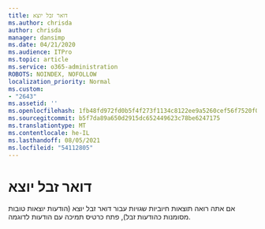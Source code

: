 ```yaml
---
title: דואר זבל יוצא
ms.author: chrisda
author: chrisda
manager: dansimp
ms.date: 04/21/2020
ms.audience: ITPro
ms.topic: article
ms.service: o365-administration
ROBOTS: NOINDEX, NOFOLLOW
localization_priority: Normal
ms.custom:
- "2643"
ms.assetid: ''
ms.openlocfilehash: 1fb48fd972fd0b5f4f273f1134c8122ee9a5260cef56f7520f0da066cb230012
ms.sourcegitcommit: b5f7da89a650d2915dc652449623c78be6247175
ms.translationtype: MT
ms.contentlocale: he-IL
ms.lasthandoff: 08/05/2021
ms.locfileid: "54112805"
---
```

# <a name="outbound-spam"></a>דואר זבל יוצא

אם אתה רואה תוצאות חיוביות שגויות עבור דואר זבל יוצא (הודעות יוצאות טובות מסומנות כהודעות זבל), פתח כרטיס תמיכה עם הודעות לדוגמה.
